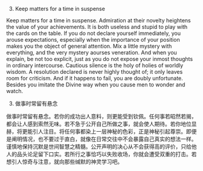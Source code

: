 3. Keep matters for a time in suspense

Keep matters for a time in suspense. Admiration at their novelty heightens the value of your achievements. It is both useless and stupid to play with the cards on the table. If you do not declare yourself immediately, you arouse expectations, especially when the importance of your position makes you the object of general attention. Mix a little mystery with everything, and the very mystery aourses veneration. And when you explain, be not too explicit, just as you do not expose your inmost thoughts in ordinary intercourse. Cautious silence is the holy of holies of worldly wisdom. A resolution declared is never highly thought of; it only leaves room for criticism. And if it happens to fail, you are doubly unfortunate. Besides you imitate the Divine way when you cause men to wonder and watch.

3. 做事时常留有悬念

做事时常留有悬念。若你的成功出人意料，则更能受到钦佩。任何事若昭然若揭，都会让人感到索然无味。若不急于公开自己所做之事，就会使人期待。若你地位显赫，将更能引人注目。将任何事都染上一层神秘的色彩，正是神秘引起尊崇。即便是阐明情况，也不要过于直白，就像在日常交往中不会暴露自己真实的想法一样。谨慎地保持沉默是世间智慧之精髓。公开声明的决心从不会获得高的评价，只给他人的品头论足留下口实。若所行之事恰巧以失败收场，你就会遭受双重的打击。若想引人惊奇与注意，就向那些缄默的神灵学习吧。